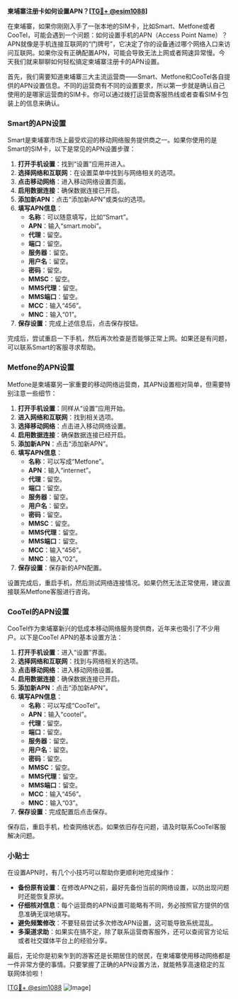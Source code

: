 **柬埔寨注册卡如何设置APN？[[TG💪+ @esim1088](https://t.me/s/esim1088)]**

在柬埔寨，如果你刚刚入手了一张本地的SIM卡，比如Smart、Metfone或者CooTel，可能会遇到一个问题：如何设置手机的APN（Access Point Name）？APN就像是手机连接互联网的“门牌号”，它决定了你的设备通过哪个网络入口来访问互联网。如果你没有正确配置APN，可能会导致无法上网或者网速异常慢。今天我们就来聊聊如何轻松搞定柬埔寨注册卡的APN设置。

首先，我们需要知道柬埔寨三大主流运营商——Smart、Metfone和CooTel各自提供的APN设置信息。不同的运营商有不同的设置要求，所以第一步就是确认自己使用的是哪家运营商的SIM卡。你可以通过拨打运营商客服热线或者查看SIM卡包装上的信息来确认。

### Smart的APN设置

Smart是柬埔寨市场上最受欢迎的移动网络服务提供商之一。如果你使用的是Smart的SIM卡，以下是常见的APN设置步骤：

1. **打开手机设置**：找到“设置”应用并进入。
2. **选择网络和互联网**：在设置菜单中找到与网络相关的选项。
3. **点击移动网络**：进入移动网络设置页面。
4. **启用数据连接**：确保数据连接已开启。
5. **添加新APN**：点击“添加新APN”或类似的选项。
6. **填写APN信息**：
   - **名称**：可以随意填写，比如“Smart”。
   - **APN**：输入“smart.mobi”。
   - **代理**：留空。
   - **端口**：留空。
   - **服务器**：留空。
   - **用户名**：留空。
   - **密码**：留空。
   - **MMSC**：留空。
   - **MMS代理**：留空。
   - **MMS端口**：留空。
   - **MCC**：输入“456”。
   - **MNC**：输入“01”。
7. **保存设置**：完成上述信息后，点击保存按钮。

完成后，尝试重启一下手机，然后再次检查是否能够正常上网。如果还是有问题，可以联系Smart的客服寻求帮助。

### Metfone的APN设置

Metfone是柬埔寨另一家重要的移动网络运营商，其APN设置相对简单，但需要特别注意一些细节：

1. **打开手机设置**：同样从“设置”应用开始。
2. **进入网络和互联网**：找到相关选项。
3. **选择移动网络**：点击进入移动网络设置。
4. **启用数据连接**：确保数据连接已经开启。
5. **添加新APN**：点击“添加新APN”。
6. **填写APN信息**：
   - **名称**：可以写成“Metfone”。
   - **APN**：输入“internet”。
   - **代理**：留空。
   - **端口**：留空。
   - **服务器**：留空。
   - **用户名**：留空。
   - **密码**：留空。
   - **MMSC**：留空。
   - **MMS代理**：留空。
   - **MMS端口**：留空。
   - **MCC**：输入“456”。
   - **MNC**：输入“02”。
7. **保存设置**：保存新的APN配置。

设置完成后，重启手机，然后测试网络连接情况。如果仍然无法正常使用，建议直接联系Metfone客服进行咨询。

### CooTel的APN设置

CooTel作为柬埔寨新兴的低成本移动网络服务提供商，近年来也吸引了不少用户。以下是CooTel APN的基本设置方法：

1. **打开手机设置**：进入“设置”界面。
2. **选择网络和互联网**：找到与网络相关的选项。
3. **点击移动网络**：进入移动网络设置。
4. **启用数据连接**：确保数据连接已开启。
5. **添加新APN**：点击“添加新APN”。
6. **填写APN信息**：
   - **名称**：可以写成“CooTel”。
   - **APN**：输入“cootel”。
   - **代理**：留空。
   - **端口**：留空。
   - **服务器**：留空。
   - **用户名**：留空。
   - **密码**：留空。
   - **MMSC**：留空。
   - **MMS代理**：留空。
   - **MMS端口**：留空。
   - **MCC**：输入“456”。
   - **MNC**：输入“03”。
7. **保存设置**：完成配置后点击保存。

保存后，重启手机，检查网络状态。如果依旧存在问题，请及时联系CooTel客服解决问题。

### 小贴士

在设置APN时，有几个小技巧可以帮助你更顺利地完成操作：

- **备份原有设置**：在修改APN之前，最好先备份当前的网络设置，以防出现问题时还能恢复原状。
- **仔细核对信息**：每个运营商的APN设置可能略有不同，务必按照官方提供的信息准确无误地填写。
- **避免频繁修改**：不要轻易尝试多次修改APN设置，这可能导致系统混乱。
- **多渠道求助**：如果实在搞不定，除了联系运营商客服外，还可以查阅官方论坛或者社交媒体平台上的经验分享。

最后，无论你是初来乍到的游客还是长期居住的居民，在柬埔寨使用移动网络都是一件非常方便的事情。只要掌握了正确的APN设置方法，就能畅享高速稳定的互联网体验啦！

[[TG💪+ @esim1088](https://t.me/s/esim1088) ![Image](https://i.postimg.cc/4NQfJmqS/Snipaste-2025-05-13-00-14-12.png)]